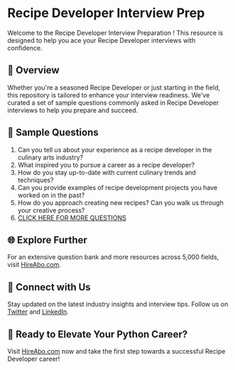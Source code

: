 # Recipe Developer Interview Prep

Welcome to the Recipe Developer Interview Preparation ! This resource is designed to help you ace your Recipe Developer interviews with confidence.

## 🚀 Overview

Whether you're a seasoned Recipe Developer or just starting in the field, this repository is tailored to enhance your interview readiness. We've curated a set of sample questions commonly asked in Recipe Developer interviews to help you prepare and succeed.

## 📝 Sample Questions

1. Can you tell us about your experience as a recipe developer in the culinary arts industry?
2. What inspired you to pursue a career as a recipe developer?
3. How do you stay up-to-date with current culinary trends and techniques?
4. Can you provide examples of recipe development projects you have worked on in the past?
5. How do you approach creating new recipes? Can you walk us through your creative process?
6. [CLICK HERE FOR MORE QUESTIONS](https://hireabo.com/job/11_2_14/Recipe%20Developer)

## 🌐 Explore Further

For an extensive question bank and more resources across 5,000 fields, visit [HireAbo.com](https://www.hireabo.com).

## 📱 Connect with Us

Stay updated on the latest industry insights and interview tips. Follow us on [Twitter](https://twitter.com/hireabo) and [LinkedIn](https://www.linkedin.com/in/hire-abo-3609972a8/).

## 🚀 Ready to Elevate Your Python Career?

Visit [HireAbo.com](https://www.hireabo.com) now and take the first step towards a successful Recipe Developer career!
